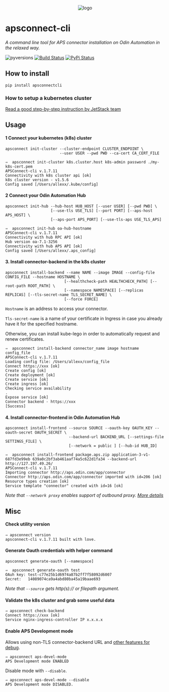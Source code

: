 <p align="center">
	<img src="https://raw.githubusercontent.com/ingrammicro/apsconnect-cli/master/assets/logo.png" alt="logo"/>
</p>

# apsconnect-cli
_A command line tool for APS connector installation on Odin Automation in the relaxed way._

![pyversions](https://img.shields.io/pypi/pyversions/apsconnectcli.svg) [![Build Status](https://img.shields.io/travis/ingrammicro/apsconnect-cli/master.svg)](https://travis-ci.org/ingrammicro/apsconnect-cli) [![PyPi Status](https://img.shields.io/pypi/v/apsconnectcli.svg)](https://pypi.python.org/pypi/apsconnectcli)


## How to install
```
pip install apsconnectcli
```

### How to setup a kubernetes cluster
[Read a good step-by-step instruction by JetStack team](https://github.com/jetstack/kube-lego/tree/master/examples/nginx)

## Usage

#### 1 Connect your kubernetes (k8s) cluster

```
apsconnect init-cluster --cluster-endpoint CLUSTER_ENDPOINT \
                        --user USER --pwd PWD --ca-cert CA_CERT_FILE
```

```
⇒  apsconnect init-cluster k8s.cluster.host k8s-admin password ./my-k8s-cert.pem
APSConnect-cli v.1.7.11
Connectivity with k8s cluster api [ok]
k8s cluster version - v1.5.6
Config saved [/Users/allexx/.kube/config]
```

#### 2 Connect your Odin Automation Hub

```
apsconnect init-hub --hub-host HUB_HOST [--user USER] [--pwd PWD] \
                    [--use-tls USE_TLS] [--port PORT] [--aps-host APS_HOST] \
                    [--aps-port APS_PORT] [--use-tls-aps USE_TLS_APS]
```
```
⇒  apsconnect init-hub oa-hub-hostname
APSConnect-cli v.1.7.11
Connectivity with hub RPC API [ok]
Hub version oa-7.1-3256
Connectivity with hub APS API [ok]
Config saved [/Users/allexx/.aps_config]
```

#### 3. Install connector-backend in the k8s cluster

```
apsconnect install-backend --name NAME --image IMAGE --config-file CONFIG_FILE --hostname HOSTNAME \
                          [--healthcheck-path HEALTHCHECK_PATH] [--root-path ROOT_PATH] \
                          [--namespace NAMESPACE] [--replicas REPLICAS] [--tls-secret-name TLS_SECRET_NAME] \
                          [--force FORCE]
```
`Hostname` is an address to access your connector.

`Tls-secret-name` is a name of your certificate in Ingress in case you already have it for the specified hostname.

Otherwise, you can install kube-lego in order to automatically request and renew certificates.

```
⇒  apsconnect install-backend connector_name image hostname config_file
APSConnect-cli v.1.7.11
Loading config file: /Users/allexx/config_file
Connect https://xxx [ok]
Create config [ok]
Create deployment [ok]
Create service [ok]
Create ingress [ok]
Checking service availability
.
Expose service [ok]
Connector backend - https://xxx
[Success]
```

#### 4. Install connector-frontend in Odin Automation Hub

```
apsconnect install-frontend --source SOURCE --oauth-key OAUTH_KEY --oauth-secret OAUTH_SECRET \
				            --backend-url BACKEND_URL [--settings-file SETTINGS_FILE] \
				            [--network = public ] [--hub-id HUB_ID]
```
```
⇒  apsconnect install-frontend package.aps.zip application-3-v1-687fd3e99eb 639a0c2bf3ab461aaf74a5c622d1fa34 --backend-url http://127.197.49.26/
APSConnect-cli v.1.7.11
Importing connector http://aps.odin.com/app/connector
Connector http://aps.odin.com/app/connector imported with id=206 [ok]
Resource types creation [ok]
Service template "connector" created with id=16 [ok]
```

_Note that `--network proxy` enables support of outbound proxy. [More details](https://doc.apsstandard.org/7.1/concepts/backend/connectors/proxy/#setting-external-application-instance)_
## Misc

#### Check utility version
```
⇒ apsconnect version
apsconnect-cli v.1.7.11 built with love.
```

#### Generate Oauth credentials with helper command
```
apsconnect generate-oauth [--namespace]
```
```
⇒  apsconnect generate-oauth test
OAuh key: test-c77e25b1d6974a87b2ff7f58092d6007
Secret:   14089074ca9a4abd80ba45a19baae693
```

_Note that `--source` gets http(s):// or filepath argument._

#### Validate the k8s cluster and grab some useful data
```
⇒ apsconnect check-backend
Connect https://xxx [ok]
Service nginx-ingress-controller IP x.x.x.x
```

#### Enable APS Development mode
Allows using non-TLS connector-backend URL and [other features for debug](http://doc.apsstandard.org/2.2/process/test/tools/mn/#development-mode).
```
⇒ apsconnect aps-devel-mode
APS Development mode ENABLED
```
Disable mode with `--disable`.
```
⇒ apsconnect aps-devel-mode --disable
APS Development mode DISABLED.
```